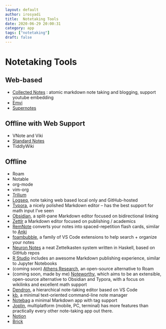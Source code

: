 ```yaml
---
layout: default
author: irosyadi
title:  Notetaking Tools
date: 2020-06-29 20:00:31
category: app
tags: ["notetaking"]
draft: false
---
```


# Notetaking Tools

## Web-based
- [Collected Notes](https://collectednotes.com/) : atomic markdown note taking and blogging, support youtube embedding
- [Emvi](https://emvi.com/)
- [Supernotes](https://supernotes.app)

## Offline with Web Support
- VNote and Viki
- [Standard Notes](https://standardnotes.org/)
- TiddlyWiki

## Offline
- Roam
- Notable
- org-mode
- vim-org
- [Trilium](https://github.com/zadam/trilium)
- [Logseq](https://logseq.com/), note taking web based local only and GitHub-hosted
- [Typora](https://typora.io/), a nicely polished Markdown editor – has the best support for math input I’ve seen
- [Obsidian](https://obsidian.md/features), a split-pane Markdown editor focused on bidirectional linking
- [Zettlr](https://www.zettlr.com/) a Markdown editor focused on publishing / academics
- [RemNote](https://www.remnote.io/) converts your notes into spaced-repetition flash cards, similar to [Anki](https://apps.ankiweb.net/)
- [foambubble](https://foambubble.github.io/foam/), a family of VS Code extensions to help search + organize your notes
- [Neuron Notes](https://www.srid.ca/b6df4059.html) a neat Zettelkasten system written in Haskell, based on GitHub repos
- [R Studio](https://rstudio.com/) includes an awesome Markdown publishing experience, similar to Jupyter Notebooks
- (coming soon) [Athens Research](https://github.com/athensresearch/athens), an open-source alternative to Roam
- (coming soon, made by me) [Noteworthy](https://noteworthy.ink/), which aims to be an extensible, open-source alternative to Obsidian and Typora, with a focus on wikilinks and excellent math support
- [Dendron](https://www.dendron.so/), a hierarchical note-taking editor based on VS Code
- [kb](https://github.com/gnebbia/kb), a minimal text-oriented command-line note manager
- [Notebag](https://notebag.app/) a minimal Markdown app with tag support
- [Joplin](https://joplinapp.org/),  multiplatform (mobile, PC, terminal) has more features than practically every other note-taking app out there.
- [Notion](https://notion.so/)
- [Brick](https://brick.do/)